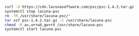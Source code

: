 ﻿```sh
curl -O https://cdn.lacunasoftware.com/psc/psc-1.4.2.tar.gz
systemctl stop lacuna-psc
rm -fR /usr/share/lacuna-psc/*
tar xzf psc-1.4.2.tar.gz -C /usr/share/lacuna-psc
chmod -R a=,u+rwX,go+rX /usr/share/lacuna-psc
systemctl start lacuna-psc
```
